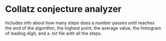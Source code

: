 # Collatz conjecture analyzer
Includes info about how many steps does a number passes until reaches the end of the algorithm, the highest point, the average value, the histogram of leading digit, and a .txt file with all the steps.
